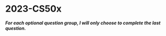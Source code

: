 # 2023-CS50x

***For each optional question group, I will only choose to complete the last question.***